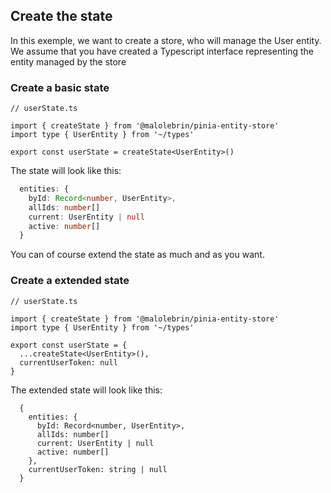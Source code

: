 ## Create the state

In this exemple, we want to create a store, who will manage the User entity. We assume that you have created a Typescript interface representing the entity managed by the store

### Create a basic state

```ts{3,6}
// userState.ts

import { createState } from '@malolebrin/pinia-entity-store'
import type { UserEntity } from '~/types'

export const userState = createState<UserEntity>()
```

The state will look like this:

```ts
  entities: {
    byId: Record<number, UserEntity>,
    allIds: number[]
    current: UserEntity | null
    active: number[]
  }
```

You can of course extend the state as much and as you want.

### Create a extended state

```ts{8}
// userState.ts

import { createState } from '@malolebrin/pinia-entity-store'
import type { UserEntity } from '~/types'

export const userState = {
  ...createState<UserEntity>(),
  currentUserToken: null
}
```

The extended state will look like this:
```ts{8}
  {
    entities: {
      byId: Record<number, UserEntity>,
      allIds: number[]
      current: UserEntity | null
      active: number[]
    },
    currentUserToken: string | null
  }
```
